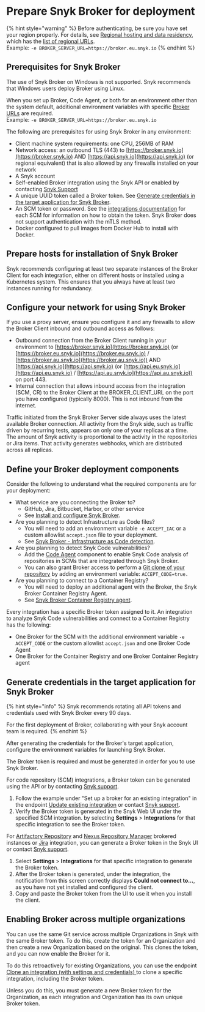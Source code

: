 # Prepare Snyk Broker for deployment

{% hint style="warning" %}
Before authenticating, be sure you have set your region properly. For details, see [Regional hosting and data residency](https://docs.snyk.io/working-with-snyk/regional-hosting-and-data-residency), which has the [list of regional URLs](https://docs.snyk.io/working-with-snyk/regional-hosting-and-data-residency#regional-urls).\
Example: `-e BROKER_SERVER_URL=https://broker.eu.snyk.io`
{% endhint %}

## Prerequisites for Snyk Broker

The use of Snyk Broker on Windows is not supported. Snyk recommends that Windows users deploy Broker using Linux.

When you set up Broker, Code Agent, or both for an environment other than the system default, additional environment variables with specific [Broker URLs](../../working-with-snyk/regional-hosting-and-data-residency.md#broker-urls) are required.\
Example: `-e BROKER_SERVER_URL=https://broker.eu.snyk.io`

The following are prerequisites for using Snyk Broker in any environment:

* Client machine system requirements: one CPU, 256MB of RAM
* Network access: an outbound TLS (443) to [https://broker.snyk.io](https://broker.snyk.io) AND [https://api.snyk.io](https://api.snyk.io) (or regional equivalent) that is also allowed by any firewalls installed on your network
* A Snyk account
* Self-enabled Broker integration using the Snyk API or enabled by contacting [Snyk Support](https://support.snyk.io/hc/en-us)
* A unique UUID token called a Broker token. See [Generate credentials in the target application for Snyk Broker](prepare-snyk-broker-for-deployment.md#generate-credentials-in-the-target-application-for-snyk-broker).
* An SCM token or password. See the [integrations documentation](../../integrate-with-snyk/) for each SCM for information on how to obtain the token. Snyk Broker does not support authentication with the mTLS method. &#x20;
* Docker configured to pull images from Docker Hub to install with Docker.

## Prepare hosts for installation of Snyk Broker

Snyk recommends configuring at least two separate instances of the Broker Client for each integration, either on different hosts or installed using a Kubernetes system. This ensures that you always have at least two instances running for redundancy.

## Configure your network for using Snyk Broker

If you use a proxy server, ensure you configure it and any firewalls to allow the Broker Client inbound and outbound access as follows:

* Outbound connection from the Broker Client running in your environment to [https://broker.snyk.io](https://broker.snyk.io) (or [https://broker.eu.snyk.io](https://broker.eu.snyk.io) / [https://broker.au.snyk.io](https://broker.au.snyk.io)) AND [https://api.snyk.io](https://api.snyk.io) (or [https://api.eu.snyk.io](https://api.eu.snyk.io) / [https://api.au.snyk.io](https://api.au.snyk.io)) on port 443.
* Internal connection that allows inbound access from the integration (SCM, CR) to the Broker Client at the BROKER\_CLIENT\_URL on the port you have configured (typically 8000). This is not inbound from the internet.

Traffic initiated from the Snyk Broker Server side always uses the latest available Broker connection. All activity from the Snyk side, such as traffic driven by recurring tests, appears on only one of your replicas at a time. The amount of Snyk activity is proportional to the activity in the repositories or Jira items. That activity generates webhooks, which are distributed across all replicas.

## **Define your Broker deployment components**

Consider the following to understand what the required components are for your deployment:

* What service are you connecting the Broker to?
  * GitHub, Jira, Bitbucket, Harbor, or other service
  * See [Install and configure Snyk Broker](install-and-configure-snyk-broker/).
* Are you planning to detect Infrastructure as Code files?
  * You will need to add an environment variable `-e ACCEPT_IAC` or a custom allowlist `accept.json` file to your deployment.
  * See [Snyk Broker - Infrastructure as Code detection](snyk-broker-infrastructure-as-code-detection/).
* Are you planning to detect Snyk Code vulnerabilities?
  * Add the [Code Agent](snyk-broker-code-agent/) component to enable Snyk Code analysis of repositories in SCMs that are integrated through Snyk Broker.
  * You can also grant Broker access to perform a [Git clone of your repository](install-and-configure-snyk-broker/advanced-configuration-for-snyk-broker-docker-installation/snyk-code-clone-capability-with-broker-for-docker.md) by adding an environment variable: `ACCEPT_CODE=true.`
* Are you planning to connect to a Container Registry?
  * You will need to deploy an additional agent with the Broker, the Snyk Broker Container Registry Agent.
  * See [Snyk Broker Container Registry agent](snyk-broker-container-registry-agent/).

Every integration has a specific Broker token assigned to it. An integration to analyze Snyk Code vulnerabilities and connect to a Container Registry has the following:

* One Broker for the SCM with the additional environment variable `-e ACCEPT_CODE` or the custom allowlist `accept.json` and one Broker Code Agent
* One Broker for the Container Registry and one Broker Container Registry agent

## Generate credentials in the target application for Snyk Broker

{% hint style="info" %}
Snyk recommends rotating all API tokens and credentials used with Snyk Broker every 90 days.

For the first deployment of Broker, collaborating with your Snyk account team is required.
{% endhint %}

After generating the credentials for the Broker's target application, configure the environment variables for launching Snyk Broker.

The Broker token is required and must be generated in order for you to use Snyk Broker.

For code repository (SCM) integrations, a Broker token can be generated using the API or by contacting [Snyk support](https://support.snyk.io/hc/en-us/requests/new).

1. Follow the example under "Set up a broker for an existing integration" in the endpoint [Update existing integration](https://snyk.docs.apiary.io/#reference/integrations/integration/update-existing-integration) or contact [Snyk support](https://support.snyk.io/hc/en-us/requests/new).
2. Verify the Broker token is generated in the Snyk Web UI under the specified SCM integration. by selecting **Settings** > **Integrations** for that specific integration to see the Broker token.

For [Artifactory Repository](../../scan-with-snyk/snyk-open-source/package-repository-integrations/artifactory-package-repository-connection-setup/) and [Nexus Repository Manager](../../scan-with-snyk/snyk-open-source/package-repository-integrations/nexus-repository-manager-connection-setup/) brokered instances or [Jira](install-and-configure-snyk-broker/jira-prerequisites-and-steps-to-install-and-configure-broker/setup-broker-with-jira.md) integration, you can generate a Broker token in the Snyk UI or contact [Snyk support](https://support.snyk.io/hc/en-us/requests/new).

1. Select **Settings** > **Integrations** for that specific integration to generate the Broker token.
2. After the Broker token is generated, under the integration, the notification from this screen correctly displays **Could not connect to…**, as you have not yet installed and configured the client.
3. Copy and paste the Broker token from the UI to use it when you install the client.

## Enabling Broker across multiple organizations

You can use the same Git service across multiple Organizations in Snyk with the same Broker token. To do this, create the token for an Organization and then create a new Organization based on the original. This clones the token, and you can now enable the Broker for it.

To do this retroactively for existing Organizations, you can use the endpoint [Clone an integration (with settings and credentials) ](../../snyk-api/reference/integrations-v1.md#org-orgid-integrations-integrationid-clone)to clone a specific integration, including the Broker token.

Unless you do this, you must generate a new Broker token for the Organization, as each integration and Organization has its own unique Broker token.
